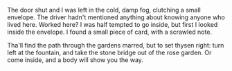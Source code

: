 The door shut and I was left in the cold, damp fog, clutching a small envelope. The driver hadn't mentioned anything about knowing anyone who lived here. Worked here? I was half tempted to go inside, but first I looked inside the envelope. I found a small piece of card, with a scrawled note.

Tha'll find the path through the gardens marred, but to set thysen right: turn left at the fountain, and take the stone bridge out of the rose garden. Or come inside, and a body will show you the way. 